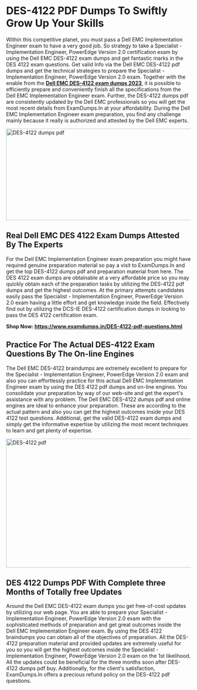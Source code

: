 <h1><strong>DES-4122 PDF Dumps To Swiftly Grow Up Your Skills</strong></h1>
<p>Within this competitive planet, you must pass a Dell EMC Implementation Engineer exam to have a very good job. So strategy to take a Specialist - Implementation Engineer, PowerEdge Version 2.0 certification exam by using the Dell EMC DES-4122 exam dumps and get fantastic marks in the DES 4122 exam questions. Get valid Info via the Dell EMC DES-4122 pdf dumps and get the technical strategies to prepare the Specialist - Implementation Engineer, PowerEdge Version 2.0 exam. Together with the enable from the <strong><a href="https://www.examdumps.in/DES-4122-pdf-questions.html">Dell EMC DES-4122 exam dumps 2023</a></strong>, it is possible to efficiently prepare and conveniently finish all the specifications from the Dell EMC Implementation Engineer exam. Further, the DES-4122 dumps pdf are consistently updated by the Dell EMC professionals so you will get the most recent details from ExamDumps.In at your affordability. During the Dell EMC Implementation Engineer exam preparation, you find any challenge mainly because it really is authorized and attested by the Dell EMC experts.</p>
<p><img src="https://i.ibb.co/zxJwW90/Copy-of-Online-Classes-Twitter-header-post-Made-with-Poster-My-Wall-1.png" alt="DES-4122 dumps pdf" width="750" height="250" /></p>
<h2><strong>Real Dell EMC DES 4122 Exam Dumps Attested By The Experts</strong></h2>
<p>For the Dell EMC Implementation Engineer exam preparation you might have required genuine preparation material so pay a visit to ExamDumps.In and get the top DES-4122 dumps pdf and preparation material from here. The DES 4122 exam dumps are obtainable at a very affordable price so you may quickly obtain each of the preparation tasks by utilizing the DES-4122 pdf dumps and get the highest outcomes. At the primary attempts candidates easily pass the Specialist - Implementation Engineer, PowerEdge Version 2.0 exam having a little effort and get knowledge inside the field. Effectively find out by utilizing the DCS-IE DES-4122 certification dumps in looking to pass the DES 4122 certification exam.</p>
<p><strong>Shop Now:&nbsp;<a href="https://www.examdumps.in/DES-4122-pdf-questions.html">https://www.examdumps.in/DES-4122-pdf-questions.html</a></strong></p>
<h2><strong>Practice For The Actual DES-4122 Exam Questions By The On-line Engines</strong></h2>
<p>The Dell EMC DES-4122 braindumps are extremely excellent to prepare for the Specialist - Implementation Engineer, PowerEdge Version 2.0 exam and also you can effortlessly practice for this actual Dell EMC Implementation Engineer exam by using the DES 4122 pdf dumps and on-line engines. You consolidate your preparation by way of our web-site and get the expert's assistance with any problem. The Dell EMC DES-4122 dumps pdf and online engines are ideal to enhance your preparation. These are according to the actual pattern and also you can get the highest outcomes inside your DES 4122 test questions. Additional, get the valid DES-4122 exam dumps and simply get the informative expertise by utilizing the most recent techniques to learn and get plenty of expertise.</p>
<p><a href="https://www.examdumps.in/DES-4122-pdf-questions.html"><img src="https://i.ibb.co/QkNtdwY/Copy-of-Zoom-Online-Classes-Facebook-Share-Po-Made-with-Poster-My-Wall-1.jpg" alt="DES-4122 pdf" width="670" height="352" /></a></p>
<h2><strong>DES 4122 Dumps PDF With Complete three Months of Totally free Updates</strong></h2>
<p>Around the Dell EMC DES-4122 exam dumps you get free-of-cost updates by utilizing our web page. You are able to prepare your Specialist - Implementation Engineer, PowerEdge Version 2.0 exam with the sophisticated methods of preparation and get great outcomes inside the Dell EMC Implementation Engineer exam. By using the DES 4122 braindumps you can obtain all of the objectives of preparation. All the DES-4122 preparation material and provided updates are extremely useful for you so you will get the highest outcomes inside the Specialist - Implementation Engineer, PowerEdge Version 2.0 exam on the 1st likelihood. All the updates could be beneficial for the three months soon after DES-4122 dumps pdf buy. Additionally, for the client's satisfaction, ExamDumps.In offers a precious refund policy on the DES-4122 pdf questions.</p>
